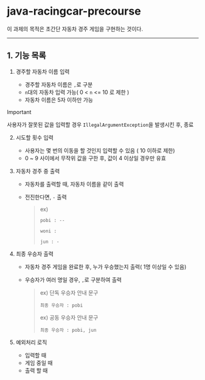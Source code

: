 # java-racingcar-precourse
이 과제의 목적은 초간단 자동차 경주 게임을 구현하는 것이다.

---------------------------------------------------
## 1. 기능 목록
  1. 경주할 자동차 이름 입력

     - 경주할 자동차 이름은 `,`로 구분
     - `n`대의 자동차 입력 가능( 0 < `n` <= 10 로 제한 )
     - 자동차 이름은 5자 이하만 가능

> [!important]
>
> 사용자가 잘못된 값을 입력할 경우 `IllegalArgumentException`을 발생시킨 후, 종료

  2. 시도할 횟수 입력
     
     - 사용자는 몇 번의 이동을 할 것인지 입력할 수 있음 ( 10 이하로 제한)
     - 0 ~ 9 사이에서 무작위 값을 구한 후, 값이 4 이상일 경우만 유효

  3. 자동차 경주 중 출력
     
     - 자동차를 출력할 때, 자동차 이름을 같이 출력
     - 전진한다면, `-` 출력

       > ex)
       >
       > `pobi : --`
       >
       > `woni :`
       >
       > `jun : -`
       >

  4. 최종 우승자 출력
    
     - 자동차 경주 게임을 완료한 후, 누가 우승했는지 출력( 1명 이상일 수 있음)
     - 우승자가 여러 명일 경우, `,`로 구분하여 출력

       >
       > ex) 단독 우승자 안내 문구
       >
       > `최종 우승자 : pobi`
       >
       > ex) 공동 우승자 안내 문구
       >
       > `최종 우승자 : pobi, jun`
       >

  5. 예외처리 로직
   
     - 입력할 때
     - 게임 중일 때
     - 출력 할 때

